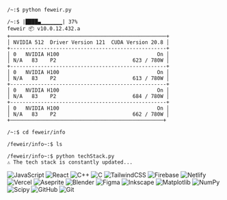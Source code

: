 ```
/~:$ python feweir.py

/~:$ |████▄▁▁▁▁▁▁▁| 37%
feweir 📦 v10.0.12.432.a
+───────────────────────────────────────────────────+
│ NVIDIA 512  Driver Version 121  CUDA Version 20.8 │
+---------------------------------------------------+
│ 0   NVIDIA H100                                On │
│ N/A   83    P2                         623 / 780W │
+---------------------------------------------------+
│ 0   NVIDIA H100                                On │
│ N/A   83    P2                         613 / 780W │
+---------------------------------------------------+
│ 0   NVIDIA H100                                On │
│ N/A   83    P2                         684 / 780W │
+---------------------------------------------------+
│ 0   NVIDIA H100                                On │
│ N/A   83    P2                         662 / 780W │
+──────────────────────────────────────────────────+

/~:$ cd feweir/info

/feweir/info~:$ ls

/feweir/info~:$ python techStack.py
⚠️ The tech stack is constantly updated...
```

![JavaScript](https://img.shields.io/badge/javascript-%23323330.svg?style=flat&logo=javascript&logoColor=%23F7DF1E) ![React](https://img.shields.io/badge/react-%2320232a.svg?style=flat&logo=react&logoColor=%2361DAFB) ![C++](https://img.shields.io/badge/c++-%2300599C.svg?style=flat&logo=c%2B%2B&logoColor=white) ![C](https://img.shields.io/badge/c-%2300599C.svg?style=flat&logo=c&logoColor=white) ![TailwindCSS](https://img.shields.io/badge/tailwindcss-%2338B2AC.svg?style=flat&logo=tailwind-css&logoColor=white) ![Firebase](https://img.shields.io/badge/firebase-%23039BE5.svg?style=flat&logo=firebase) ![Netlify](https://img.shields.io/badge/netlify-%23000000.svg?style=flat&logo=netlify&logoColor=#00C7B7) ![Vercel](https://img.shields.io/badge/vercel-%23000000.svg?style=flat&logo=vercel&logoColor=white) ![Aseprite](https://img.shields.io/badge/Aseprite-FFFFFF?style=flat&logo=Aseprite&logoColor=#7D929E) ![Blender](https://img.shields.io/badge/blender-%23F5792A.svg?style=flat&logo=blender&logoColor=white) ![Figma](https://img.shields.io/badge/figma-%23F24E1E.svg?style=flat&logo=figma&logoColor=white) ![Inkscape](https://img.shields.io/badge/Inkscape-e0e0e0?style=flat&logo=inkscape&logoColor=080A13) ![Matplotlib](https://img.shields.io/badge/Matplotlib-%23ffffff.svg?style=flat&logo=Matplotlib&logoColor=black) ![NumPy](https://img.shields.io/badge/numpy-%23013243.svg?style=flat&logo=numpy&logoColor=white) ![Scipy](https://img.shields.io/badge/SciPy-%230C55A5.svg?style=flat&logo=scipy&logoColor=%white) ![GitHub](https://img.shields.io/badge/github-%23121011.svg?style=flat&logo=github&logoColor=white) ![Git](https://img.shields.io/badge/git-%23F05033.svg?style=flat&logo=git&logoColor=white)
